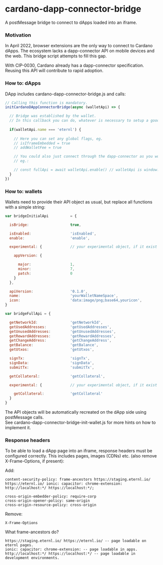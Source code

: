# cardano-dapp-connector-bridge
A postMessage bridge to connect to dApps loaded into an iframe.

### Motivation
In April 2022, browser extensions are the only way to connect to Cardano dApps. The ecosystem lacks a dapp-connector
API on mobile devices and the web. This bridge script attempts to fill this gap.

With CIP-0030, Cardano already has a dapp-connector specification. Reusing this API will contribute to rapid adoption.

### How to: dApps
DApp includes cardano-dapp-connector-bridge.js and calls:

```js
// Calling this function is mandatory.
initCardanoDAppConnectorBridge(async (walletApi) => {

  // Bridge was established by the wallet.
  // In this callback you can do, whatever is necessary to setup a good connection, eg.
  
  if(walletApi.name === 'eternl') {
    
    // Here you can set any global flags, eg. 
    // isIframeEmbedded = true
    // addWalletFee = true

    // You could also just connect through the dapp-connector as you would normally do via your connect wallet button.
    // eg.:

    // const fullApi = await walletApi.enable() // walletApi is window.cardano.eternl
  }
})
```

### How to: wallets
Wallets need to provide their API object as usual, but replace all functions with a simple string:

```js
var bridgeInitialApi          = {

  isBridge:                   true,

  isEnabled:                  'isEnabled',
  enable:                     'enable',

  experimental: {             // your experimental object, if it exist

    appVersion: {

      major:                  1,
      minor:                  7,
      patch:                  0
    }
  },

  apiVersion:                 '0.1.0',
  name:                       'yourWalletNameSpace',
  icon:                       'data:image/png;base64,youricon',
}

var bridgeFullApi = {

  getNetworkId:               'getNetworkId',
  getUsedAddresses:           'getUsedAddresses',
  getUnusedAddresses:         'getUnusedAddresses',
  getRewardAddresses:         'getRewardAddresses',
  getChangeAddress:           'getChangeAddress',
  getBalance:                 'getBalance',
  getUtxos:                   'getUtxos',

  signTx:                     'signTx',
  signData:                   'signData',
  submitTx:                   'submitTx',

  getCollateral:              'getCollateral',

  experimental: {             // your experimental object, if it exist

    getCollateral:            'getCollateral'
  }
}
```
The API objects will be automatically recreated on the dApp side using postMessage calls.  
See cardano-dapp-connector-bridge-init-wallet.js for more hints on how to implement it.

### Response headers
To be able to load a dApp page into an iframe, response headers must be configured correctly. This includes pages, images (CDNs) etc.
(also remove X-Frame-Options, if present):

Add:
```
content-security-policy: frame-ancestors https://staging.eternl.io/ https://eternl.io/ ionic: capacitor: chrome-extension: http://localhost:*/ https://localhost:*/;

cross-origin-embedder-policy: require-corp
cross-origin-opener-policy: same-origin
cross-origin-resource-policy: cross-origin
```
Remove:
```
X-Frame-Options
```

What frame-ancestors do?
```
https://staging.eternl.io/ https://eternl.io/ -- page loadable on eternl pages.  
ionic: capacitor: chrome-extension: -- page loadable in apps.  
http://localhost:*/ https://localhost:*/ -- page loadable in development environments.  
```
